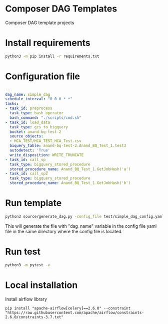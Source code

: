 # Composer DAG Templates
Composer DAG template projects

# Install requirements
```sh
python3 -m pip install -r requirements.txt
```

# Configuration file


```yaml
---
dag_name: simple_dag
schedule_interval: "0 0 0 * *"
tasks:
- task_id: preprocess
  task_type: bash_operator
  bash_command: "./scripts/cmd.sh"
- task_id: load_data
  task_type: gcs_to_bigquery
  bucket: anand-bq-test-2
  source_objects:
  - HCA_TEST/HCA_TEST_HCA_Test.csv
  biquery_table: anand-bq-test-2.Anand_BQ_Test_1.test3
  autodetect: 'True'
  write_disposition: WRITE_TRUNCATE
- task_id: call_sp
  task_type: bigquery_stored_procedure
  stored_procedure_name: Anand_BQ_Test_1.GetJobHash('a')
- task_id: call_sp2
  task_type: bigquery_stored_procedure
  stored_procedure_name: Anand_BQ_Test_1.GetJobHash('b')


```

# Run template

```sh
python3 source/generate_dag.py -config_file test/simple_dag_config.yaml
```

This will generate the file with "dag_name" variable in the config file yaml file in the same directory where the config file is located.

# Run test

```sh
python3 -m pytest -v
```
# Local installation

Install airflow library

```
pip install "apache-airflow[celery]==2.6.0" --constraint "https://raw.githubusercontent.com/apache/airflow/constraints-2.6.0/constraints-3.7.txt"
```
